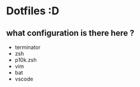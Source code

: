 # Dotfiles :D

## what configuration is there here ?

- terminator
- zsh
- p10k.zsh
- vim
- bat
- vscode